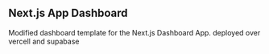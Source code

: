 ## Next.js App Dashboard 

Modified dashboard template for the Next.js Dashboard App. 
deployed over vercell and supabase
